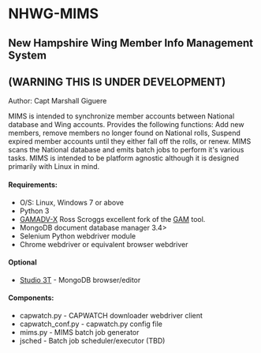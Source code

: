 # NHWG-MIMS
## New Hampshire Wing Member Info Management System
## (WARNING THIS IS UNDER DEVELOPMENT)

Author: Capt Marshall Giguere

MIMS is intended to synchronize member accounts between National database and Wing accounts.  Provides the following functions: Add new members, remove members no longer found on National rolls, Suspend expired member accounts until they either fall off the rolls, or renew. MIMS scans the National database and emits batch jobs to perform it's various tasks.  MIMS is intended to be platform agnostic although it is designed primarily with Linux in mind.

#### Requirements:
* O/S: Linux, Windows 7 or above
* Python 3
* [GAMADV-X](https://github.com/taers232c/GAMADV-X) Ross Scroggs excellent fork of the [GAM](https://github.com/taers232c/GAM) tool.
* MongoDB document database manager 3.4>
* Selenium Python webdriver module
* Chrome webdriver or equivalent browser webdriver
#### Optional
* [Studio 3T](https://studio3t.com) - MongoDB browser/editor

#### Components:
* capwatch.py - CAPWATCH downloader webdriver client
* capwatch_conf.py - capwatch.py config file
* mims.py - MIMS batch job generator
* jsched - Batch job scheduler/executor (TBD)

